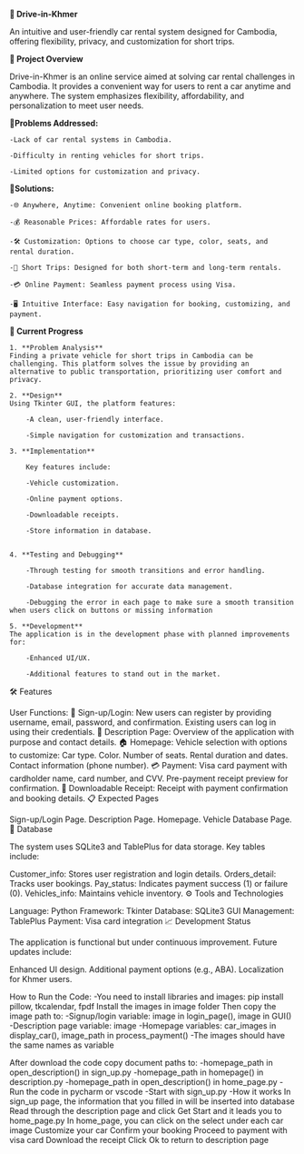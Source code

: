 **🚗 Drive-in-Khmer**

An intuitive and user-friendly car rental system designed for Cambodia, offering flexibility, privacy, and customization for short trips.

**📌 Project Overview**

Drive-in-Khmer is an online service aimed at solving car rental challenges in Cambodia. It provides a convenient way for users to rent a car anytime and anywhere. The system emphasizes flexibility, affordability, and personalization to meet user needs.

**📌Problems Addressed:**

	-Lack of car rental systems in Cambodia.

	-Difficulty in renting vehicles for short trips.

	-Limited options for customization and privacy.

**📌Solutions:**

	-🌐 Anywhere, Anytime: Convenient online booking platform.
 
	-💰 Reasonable Prices: Affordable rates for users.
 
	-🛠️ Customization: Options to choose car type, color, seats, and rental duration.
 
	-📆 Short Trips: Designed for both short-term and long-term rentals.
 
	-💳 Online Payment: Seamless payment process using Visa.
 
	-🖥️ Intuitive Interface: Easy navigation for booking, customizing, and payment.
 
**🚀 Current Progress**

	1. **Problem Analysis**
	Finding a private vehicle for short trips in Cambodia can be challenging. This platform solves the issue by providing an alternative to public transportation, prioritizing user comfort and privacy.
	
	2. **Design**
	Using Tkinter GUI, the platform features:
	
		-A clean, user-friendly interface.
	 
		-Simple navigation for customization and transactions.
	 
	3. **Implementation**
	
		Key features include:
	
		-Vehicle customization.
	 
		-Online payment options.
	 
		-Downloadable receipts.
	
		-Store information in database.
	 
	
	4. **Testing and Debugging**
	   
	 	-Through testing for smooth transitions and error handling.
	
		-Database integration for accurate data management.
	
	  	-Debugging the error in each page to make sure a smooth transition when users click on buttons or missing information
	
	5. **Development**
	The application is in the development phase with planned improvements for:
	
		-Enhanced UI/UX.
	
		-Additional features to stand out in the market.

🛠️ Features

User Functions:
🔑 Sign-up/Login:
New users can register by providing username, email, password, and confirmation.
Existing users can log in using their credentials.
📜 Description Page:
Overview of the application with purpose and contact details.
🏠 Homepage:
Vehicle selection with options to customize:
Car type.
Color.
Number of seats.
Rental duration and dates.
Contact information (phone number).
💳 Payment:
Visa card payment with cardholder name, card number, and CVV.
Pre-payment receipt preview for confirmation.
📄 Downloadable Receipt:
Receipt with payment confirmation and booking details.
📋 Expected Pages

Sign-up/Login Page.
Description Page.
Homepage.
Vehicle Database Page.
📂 Database

The system uses SQLite3 and TablePlus for data storage. Key tables include:

Customer_info:
Stores user registration and login details.
Orders_detail:
Tracks user bookings.
Pay_status:
Indicates payment success (1) or failure (0).
Vehicles_info:
Maintains vehicle inventory.
⚙️ Tools and Technologies

Language: Python
Framework: Tkinter
Database: SQLite3
GUI Management: TablePlus
Payment: Visa card integration
📈 Development Status

The application is functional but under continuous improvement. Future updates include:

Enhanced UI design.
Additional payment options (e.g., ABA).
Localization for Khmer users.

How to Run the Code: 
-You need to install libraries and images: 
pip  install pillow, tkcalendar, fpdf
Install the images in image folder 
Then copy the image path to:
-Signup/login variable: image in login_page(), image in GUI()
-Description page variable: image
-Homepage variables: car_images in display_car(), image_path in process_payment()
-The images should have the same names as variable

After download the code copy document paths to:
-homepage_path in open_description() in sign_up.py
-homepage_path in homepage() in description.py
-homepage_path in open_description() in home_page.py
-Run the code in pycharm or vscode
-Start with sign_up.py
-How it works
In sign_up page, the information that you filled in will be inserted into database
Read through the description page and click Get Start and it leads you to home_page.py
In home_page, you can click on the select under each car image
Customize your car
Confirm your booking
Proceed to payment with visa card
Download the receipt
Click Ok to return to description page 

